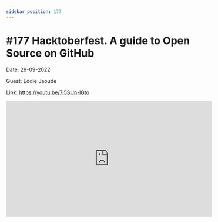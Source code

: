```yaml
---
sidebar_position: 177
---
```


# #177 Hacktoberfest. A guide to Open Source on GitHub

Date: 29-09-2022

Guest: Eddie Jaoude

Link: https://youtu.be/7l5SUn-lGto

<iframe width="560" height="315" src="https://www.youtube.com/embed/7l5SUn-lGto" title="YouTube video player" frameborder="0" allow="accelerometer; autoplay; clipboard-write; encrypted-media; gyroscope; picture-in-picture; web-share" allowfullscreen></iframe>
